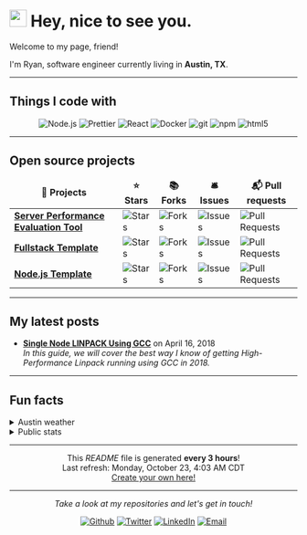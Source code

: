 # <img src="https://emojis.slackmojis.com/emojis/images/1531849430/4246/blob-sunglasses.gif?1531849430" width="30"/> Hey, nice to see you.

Welcome to my page, friend!

I'm Ryan, software engineer currently living in **Austin, TX**.

---

## Things I code with

<p align="center">
  <img src="https://img.shields.io/badge/-Node.js-43853d?style=for-the-badge&logo=Node.js&logoColor=white" alt="Node.js" />
  <img src="https://img.shields.io/badge/-Prettier-black?style=for-the-badge&logo=prettier&logoColor=white" alt="Prettier" />
  <img src="https://img.shields.io/badge/-React-45b8d8?style=for-the-badge&logo=react&logoColor=white" alt="React" />
  <img src="https://img.shields.io/badge/-Docker-46a2f1?style=for-the-badge&logo=docker&logoColor=white" alt="Docker" />
  <img src="https://img.shields.io/badge/-Git-F05032?style=for-the-badge&logo=git&logoColor=white" alt="git" />
  <img src="https://img.shields.io/badge/-NPM-CB3837?style=for-the-badge&logo=npm&logoColor=white" alt="npm" />
  <img src="https://img.shields.io/badge/-HTML5-E34F26?style=for-the-badge&logo=html5&logoColor=white" alt="html5" />
</p>

---

## Open source projects

<table>
  <thead align="center">
    <tr border: none;>
      <td><b>🎁 Projects</b></td>
      <td><b>⭐ Stars</b></td>
      <td><b>📚 Forks</b></td>
      <td><b>🛎 Issues</b></td>
      <td><b>📬 Pull requests</b></td>
    </tr>
  </thead>
  <tbody>
    <tr>
	    <td><a href="https://github.com/ryanspoone/Server-Performance-Evaluation-Tool"><b>Server Performance Evaluation Tool</b></a></td>
      <td><img alt="Stars" src="https://img.shields.io/github/stars/ryanspoone/Server-Performance-Evaluation-Tool?style=for-the-badge&labelColor=343b41"/></td>
      <td><img alt="Forks" src="https://img.shields.io/github/forks/ryanspoone/Server-Performance-Evaluation-Tool?style=for-the-badge&labelColor=343b41"/></td>
      <td><img alt="Issues" src="https://img.shields.io/github/issues/ryanspoone/Server-Performance-Evaluation-Tool?style=for-the-badge&labelColor=343b41"/></td>
      <td><img alt="Pull Requests" src="https://img.shields.io/github/issues-pr/ryanspoone/Server-Performance-Evaluation-Tool?style=for-the-badge&labelColor=343b41"/></td>
    </tr>
	  <tr>
		  <td><a href="https://github.com/ryanspoone/fullstack-template"><b>Fullstack Template</b></a></td>
      <td><img alt="Stars" src="https://img.shields.io/github/stars/ryanspoone/fullstack-template?style=for-the-badge&labelColor=343b41"/></td>
      <td><img alt="Forks" src="https://img.shields.io/github/forks/ryanspoone/fullstack-template?style=for-the-badge&labelColor=343b41"/></td>
      <td><img alt="Issues" src="https://img.shields.io/github/issues/ryanspoone/fullstack-template?style=for-the-badge&labelColor=343b41"/></td>
      <td><img alt="Pull Requests" src="https://img.shields.io/github/issues-pr/ryanspoone/fullstack-template?style=for-the-badge&labelColor=343b41"/></td>
    </tr>
		<tr>
			<td><a href="https://github.com/ryanspoone/nodejs-template"><b>Node.js Template</b></a></td>
      <td><img alt="Stars" src="https://img.shields.io/github/stars/ryanspoone/nodejs-template?style=for-the-badge&labelColor=343b41"/></td>
      <td><img alt="Forks" src="https://img.shields.io/github/forks/ryanspoone/nodejs-template?style=for-the-badge&labelColor=343b41"/></td>
      <td><img alt="Issues" src="https://img.shields.io/github/issues/ryanspoone/nodejs-template?style=for-the-badge&labelColor=343b41"/></td>
      <td><img alt="Pull Requests" src="https://img.shields.io/github/issues-pr/ryanspoone/nodejs-template?style=for-the-badge&labelColor=343b41"/></td>
    </tr>
  </tbody>
</table>

---

## My latest posts

<ul><li><a href="https://www.ryanspoone.com/blog/single-node-linpack"><b>Single Node LINPACK Using GCC</b></a> on April 16, 2018<br /><i>In this guide, we will cover the best way I know of getting High-Performance Linpack running using GCC in 2018.</i></li></ul>

---

## Fun facts
<details>
  <summary>Austin weather</summary>
  <br />

  Currently, the weather is: <b>73°F, <i>overcast clouds</i></b>


  Today, the sun rises at <b>07:38 AM</b> and sets at <b>06:52 PM</b>.
</details>
<details>
  <summary>Public stats</summary>
  <br />
  <table>
    <tbody>
    <tr>
      <td><img src="https://github-readme-stats.vercel.app/api?username=ryanspoone&show_icons=true&line_height=27&theme=monokai&count_private=true" alt="ryanspoone's Github Stats" /></td>
      <td><img src="https://github-readme-stats.vercel.app/api/top-langs/?username=ryanspoone&hide_langs_below=1&theme=monokai&line_height=27&count_private=true" /></td>
    </tr>
    </tbody>
  </table>
</details>

---

<p align="center">
    This <i>README</i> file is generated <b>every 3 hours</b>!
    <br />
    Last refresh: Monday, October 23, 4:03 AM CDT
    <br />
    <a href="https://docs.github.com/en/github/setting-up-and-managing-your-github-profile/managing-your-profile-readme">Create your own here!</a>
</p>

---
<p align="center">
  <i>Take a look at my repositories and let's get in touch!</i>
  <p align="center">
    <a href="https://github.com/ryanspoone"><img src="https://img.shields.io/badge/GitHub-%2312100E.svg?&style=for-the-badge&logo=Github&logoColor=white" alt="Github"/></a>
    <a href="https://twitter.com/ryanspoone"><img src="https://img.shields.io/badge/twitter-%231DA1F2.svg?&style=for-the-badge&logo=twitter&logoColor=white" alt="Twitter"/></a>
    <a href="https://www.linkedin.com/in/ryanspoone"><img src="https://img.shields.io/badge/linkedin-%230077B5.svg?&style=for-the-badge&logo=linkedin&logoColor=white" alt="LinkedIn"/></a>
    <a href="mailto:me@ryanspoone.com"><img src="https://img.shields.io/badge/email-%23D44638.svg?&style=for-the-badge&logo=gmail&logoColor=white" alt="Email"/></a>
  </p>
</p>